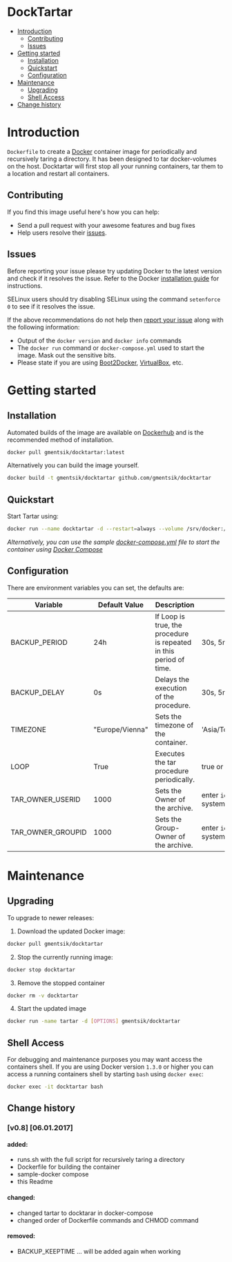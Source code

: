 # DockTartar

- [Introduction](#introduction)
  - [Contributing](#contributing)
  - [Issues](#issues)
- [Getting started](#getting-started)
  - [Installation](#installation)
  - [Quickstart](#quickstart)
  - [Configuration](#Configuration)
- [Maintenance](#maintenance)
  - [Upgrading](#upgrading)
  - [Shell Access](#shell-access)
- [Change history](#Change-history)

# Introduction

`Dockerfile` to create a [Docker](https://www.docker.com/) container image for periodically and recursively taring a directory.
It has been designed to tar docker-volumes on the host.
Docktartar will first stop all your running containers, tar them to a location and restart all containers.

## Contributing

If you find this image useful here's how you can help:

- Send a pull request with your awesome features and bug fixes
- Help users resolve their [issues](../../issues?q=is%3Aopen+is%3Aissue).

## Issues

Before reporting your issue please try updating Docker to the latest version and check if it resolves the issue. Refer to the Docker [installation guide](https://docs.docker.com/installation) for instructions.

SELinux users should try disabling SELinux using the command `setenforce 0` to see if it resolves the issue.

If the above recommendations do not help then [report your issue](../../issues/new) along with the following information:

- Output of the `docker version` and `docker info` commands
- The `docker run` command or `docker-compose.yml` used to start the image. Mask out the sensitive bits.
- Please state if you are using [Boot2Docker](http://www.boot2docker.io), [VirtualBox](https://www.virtualbox.org), etc.


# Getting started

## Installation

Automated builds of the image are available on [Dockerhub](https://hub.docker.com/r/gmentsik/docktartar) and is the recommended method of installation.

```bash
docker pull gmentsik/docktartar:latest
```

Alternatively you can build the image yourself.

```bash
docker build -t gmentsik/docktartar github.com/gmentsik/docktartar
```

## Quickstart

Start Tartar using:

```bash
docker run --name docktartar -d --restart=always --volume /srv/docker:/backupSource --volume /var/backups/docker:/backupTarget gmentsik/docktartar:latest
```

*Alternatively, you can use the sample [docker-compose.yml](docker-compose.yml) file to start the container using [Docker Compose](https://docs.docker.com/compose/)*

## Configuration

There are environment variables you can set, the defaults are:

| Variable          | Default Value   | Description                                                        | Examples                                |
| ----------------- | --------------- | ------------------------------------------------------------------ | --------------------------------------- |
| BACKUP_PERIOD     | 24h             | If Loop is true, the procedure is repeated in this period of time. | 30s, 5m, 24h, 7d                        |
| BACKUP_DELAY      | 0s              | Delays the execution of the procedure.                             | 30s, 5m, 24h, 7d                        |
| TIMEZONE          | "Europe/Vienna" | Sets the timezone of the container.                                | 'Asia/Tokyo','America/Los_Angeles'      |
| LOOP              | True            | Executes the tar procedure periodically.                           | true or false                           |
| TAR_OWNER_USERID  | 1000            | Sets the Owner of the archive.                                     | enter `id` for all users on your system |
| TAR_OWNER_GROUPID | 1000            | Sets the Group-Owner of the archive.                               | enter `id` for all users on your system |



# Maintenance

## Upgrading

To upgrade to newer releases:

  1. Download the updated Docker image:

  ```bash
  docker pull gmentsik/docktartar
  ```

  2. Stop the currently running image:

  ```bash
  docker stop docktartar
  ```

  3. Remove the stopped container

  ```bash
  docker rm -v docktartar
  ```

  4. Start the updated image

  ```bash
  docker run -name tartar -d [OPTIONS] gmentsik/docktartar
  ```

## Shell Access

For debugging and maintenance purposes you may want access the containers shell. If you are using Docker version `1.3.0` or higher you can access a running containers shell by starting `bash` using `docker exec`:

```bash
docker exec -it docktartar bash
```

## Change history
### [v0.8] [06.01.2017]
#### added:  
* runs.sh with the full script for recursively taring a directory
* Dockerfile for building the container
* sample-docker compose
* this Readme

#### changed:  
* changed tartar to docktarar in docker-compose
* changed order of Dockerfile commands and CHMOD command

#### removed:  
* BACKUP_KEEPTIME ... will be added again when working
